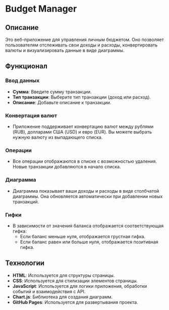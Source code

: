 # Budget Manager

## Описание
Это веб-приложение для управления личным бюджетом. Оно позволяет пользователям отслеживать свои доходы и расходы, конвертировать валюты и визуализировать данные в виде диаграммы.

## Функционал
### Ввод данных
- **Сумма**: Введите сумму транзакции.
- **Тип транзакции**: Выберите тип транзакции (доход или расход).
- **Описание**: Добавьте описание к транзакции.

### Конвертация валют
- Приложение поддерживает конвертацию валют между рублями (RUB), долларами США (USD) и евро (EUR). Вы можете выбрать нужную валюту из выпадающего списка.

### Операции
- Все операции отображаются в списке с возможностью удаления. Новые транзакции добавляются в начало списка.

### Диаграмма
- Диаграмма показывает ваши доходы и расходы в виде столбчатой диаграммы. Она обновляется автоматически при добавлении новых транзакций.

### Гифки
- В зависимости от значения баланса отображается соответствующая гифка:
  - Если баланс меньше нуля, отображается грустная гифка.
  - Если баланс равен или больше нуля, отображается позитивная гифка.

## Технологии
- **HTML**: Используется для структуры страницы.
- **CSS**: Используется для стилизации элементов страницы.
- **JavaScript**: Используется для логики приложения, обработки событий и взаимодействия с API.
- **Chart.js**: Библиотека для создания диаграмм.
- **GitHub Pages**: Используется для развертывания проекта.
